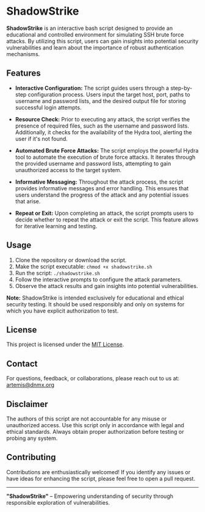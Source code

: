 # ShadowStrike

**ShadowStrike** is an interactive bash script designed to provide an educational and controlled environment for simulating SSH brute force attacks. By utilizing this script, users can gain insights into potential security vulnerabilities and learn about the importance of robust authentication mechanisms.

## Features

- **Interactive Configuration:** The script guides users through a step-by-step configuration process. Users input the target host, port, paths to username and password lists, and the desired output file for storing successful login attempts.

- **Resource Check:** Prior to executing any attack, the script verifies the presence of required files, such as the username and password lists. Additionally, it checks for the availability of the Hydra tool, alerting the user if it's not found.

- **Automated Brute Force Attacks:** The script employs the powerful Hydra tool to automate the execution of brute force attacks. It iterates through the provided username and password lists, attempting to gain unauthorized access to the target system.

- **Informative Messaging:** Throughout the attack process, the script provides informative messages and error handling. This ensures that users understand the progress of the attack and any potential issues that arise.

- **Repeat or Exit:** Upon completing an attack, the script prompts users to decide whether to repeat the attack or exit the script. This feature allows for iterative learning and testing.

## Usage

1. Clone the repository or download the script.
2. Make the script executable: `chmod +x shadowstrike.sh`
3. Run the script: `./shadowstrike.sh`
4. Follow the interactive prompts to configure the attack parameters.
5. Observe the attack results and gain insights into potential vulnerabilities.

**Note:** ShadowStrike is intended exclusively for educational and ethical security testing. It should be used responsibly and only on systems for which you have explicit authorization to test.

## License

This project is licensed under the [MIT License](LICENSE).

## Contact
For questions, feedback, or collaborations, please reach out to us at: artemis@dnmx.org

## Disclaimer

The authors of this script are not accountable for any misuse or unauthorized access. Use this script only in accordance with legal and ethical standards. Always obtain proper authorization before testing or probing any system.

## Contributing

Contributions are enthusiastically welcomed! If you identify any issues or have ideas for enhancing the script, please feel free to open a pull request.

---

**"ShadowStrike"** – Empowering understanding of security through responsible exploration of vulnerabilities.

